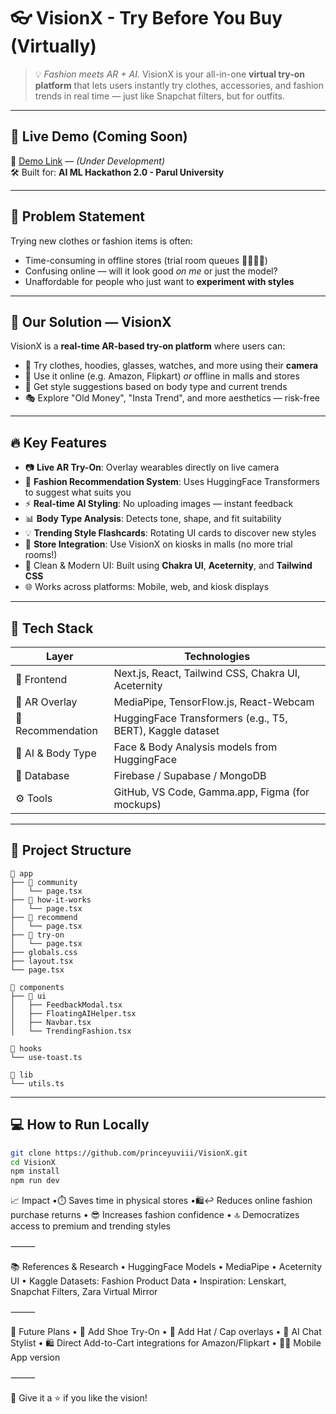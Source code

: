 # 👓 VisionX - Try Before You Buy (Virtually)

> 💡 *Fashion meets AR + AI.* VisionX is your all-in-one **virtual try-on platform** that lets users instantly try clothes, accessories, and fashion trends in real time — just like Snapchat filters, but for outfits.

---

## 🚀 Live Demo (Coming Soon)
🎯 [Demo Link](https://your-demo-link.com) — *(Under Development)*  
🛠️ Built for: **AI ML Hackathon 2.0 - Parul University**

---

## 📌 Problem Statement

Trying new clothes or fashion items is often:
- Time-consuming in offline stores (trial room queues 🧍‍♂️🧍‍♀️)
- Confusing online — will it look good *on me* or just the model?
- Unaffordable for people who just want to **experiment with styles**

---

## 🎯 Our Solution — VisionX

VisionX is a **real-time AR-based try-on platform** where users can:
- 👚 Try clothes, hoodies, glasses, watches, and more using their **camera**
- 📱 Use it online (e.g. Amazon, Flipkart) *or* offline in malls and stores
- 💬 Get style suggestions based on body type and current trends
- 🎭 Explore "Old Money", "Insta Trend", and more aesthetics — risk-free

---

## 🔥 Key Features

- 📷 **Live AR Try-On**: Overlay wearables directly on live camera
- 🧠 **Fashion Recommendation System**: Uses HuggingFace Transformers to suggest what suits you
- ⚡ **Real-time AI Styling**: No uploading images — instant feedback
- 📊 **Body Type Analysis**: Detects tone, shape, and fit suitability
- 💡 **Trending Style Flashcards**: Rotating UI cards to discover new styles
- 🏪 **Store Integration**: Use VisionX on kiosks in malls (no more trial rooms!)
- 🎨 Clean & Modern UI: Built using **Chakra UI**, **Aceternity**, and **Tailwind CSS**
- 🌐 Works across platforms: Mobile, web, and kiosk displays

---

## 🧠 Tech Stack

| Layer | Technologies |
|-------|--------------|
| 🔧 Frontend | Next.js, React, Tailwind CSS, Chakra UI, Aceternity |
| 🎥 AR Overlay | MediaPipe, TensorFlow.js, React-Webcam |
| 🤖 Recommendation | HuggingFace Transformers (e.g., T5, BERT), Kaggle dataset |
| 🧠 AI & Body Type | Face & Body Analysis models from HuggingFace |
| 💾 Database | Firebase / Supabase / MongoDB |
| ⚙️ Tools | GitHub, VS Code, Gamma.app, Figma (for mockups) |

---

## 📂 Project Structure
```
📁 app
├── 📁 community
│   └── page.tsx
├── 📁 how-it-works
│   └── page.tsx
├── 📁 recommend
│   └── page.tsx
├── 📁 try-on
│   └── page.tsx
├── globals.css
├── layout.tsx
└── page.tsx

📁 components
├── 📁 ui
│   ├── FeedbackModal.tsx
│   ├── FloatingAIHelper.tsx
│   ├── Navbar.tsx
│   └── TrendingFashion.tsx

📁 hooks
└── use-toast.ts

📁 lib
└── utils.ts
```
---

## 💻 How to Run Locally

```bash
git clone https://github.com/princeyuviii/VisionX.git
cd VisionX
npm install
npm run dev
```

📈 Impact
•⏱️ Saves time in physical stores
•🛍️↩️ Reduces online fashion purchase returns
•	😎 Increases fashion confidence
•	🔝 Democratizes access to premium and trending styles

⸻

📚 References & Research
	•	HuggingFace Models
	•	MediaPipe
	•	Aceternity UI
	•	Kaggle Datasets: Fashion Product Data
	•	Inspiration: Lenskart, Snapchat Filters, Zara Virtual Mirror

⸻

🏁 Future Plans
	•	👟 Add Shoe Try-On
	•	🧢 Add Hat / Cap overlays
	•	💬 AI Chat Stylist
	•	🛍️ Direct Add-to-Cart integrations for Amazon/Flipkart
	•	🧑‍💻 Mobile App version

⸻

📣 Give it a ⭐ if you like the vision!
